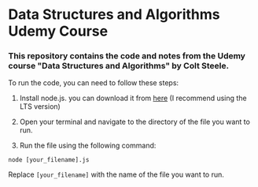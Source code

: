 # Data Structures and Algorithms Udemy Course

### This repository contains the code and notes from the Udemy course "Data Structures and Algorithms" by Colt Steele.

To run the code, you can need to follow these steps:

1. Install node.js. you can download it from [here](https://nodejs.org/en) (I recommend using the LTS version)

2. Open your terminal and navigate to the directory of the file you want to run.

3. Run the file using the following command:

```
node [your_filename].js
```

Replace `[your_filename]` with the name of the file you want to run.
